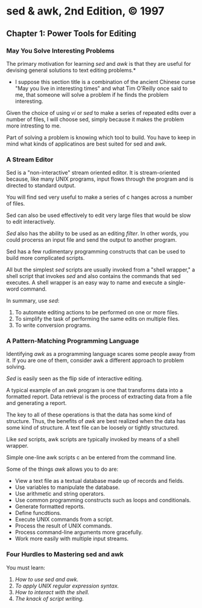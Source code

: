 # sed & awk, 2nd Edition, © 1997

## Chapter 1: Power Tools for Editing

### May You Solve Interesting Problems

The primary motivation for learning _sed_ and _awk_ is that they are useful for devising general solutions to text editing problems.*

* I suppose this section title is a combination of the ancient Chinese curse "May you live in interesting times" and what Tim O'Reilly once said to me, that someone will solve a problem if he finds the problem interesting.

Given the choice of using _vi_ or _sed_ to make a series of repeated edits over a number of files, I will choose sed, simply because it makes the problem more intresting to me.

Part of solving a problem is knowing which tool to build. You have to keep in mind what kinds of applicatinos are best suited for sed and awk.

### A Stream Editor

Sed is a "non-interactive" stream oriented editor. It is stream-oriented because, like many UNIX programs, input flows through the program and is directed to standard output.

You will find sed very useful to make a series of c hanges across a number of files.

Sed can also be used effectively to edit very large files that would be slow to edit interactively.

_Sed_ also has the ability to be used as an editing _filter_. In other words, you could procerss an input file and send the output to another program.

Sed has a few rudimentary programming constructs that can be used to build more complicated scripts.

All but the simplest _sed_ scripts are usually invoked from a "shell wrapper," a shell script that invokes _sed_ and also contains the commands that sed executes. A shell wrapper is an easy way to name and execute a single-word command.

In summary, use _sed_:

1. To automate editing actions to be performed on one or more files.
2. To simplify the task of performing the same edits on multiple files.
3. To write conversion programs.

### A Pattern-Matching Programming Language

Identifying _awk_ as a programming language scares some people away from it. If you are one of them, consider awk a different approach to problem solving.

_Sed_ is easily seen as the flip side of interactive editing.

A typical example of an _awk_ program is one that transforms data into a formatted report. Data retrieval is the process of extracting data from a file and generating a report.

The key to all of these operations is that the data has some kind of structure. 
Thus, the benefits of _awk_ are best realized when the data has some kind of structure.
A text file can be loosely or tightly structured.

Like _sed_ scripts, awk scripts are typically invoked by means of a shell wrapper.

Simple one-line awk scripts c an be entered from the command line.

Some of the things _awk_ allows you to do are:

* View a text file as a textual database made up of records and fields.
* Use variables to manipulate the database.
* Use arithmetic and string operators.
* Use common programming constructs such as loops and conditionals.
* Generate formatted reports.
* Define funcdtions.
* Execute UNIX commands from a script.
* Process the result of UNIX commands.
* Process command-line arguments more gracefully.
* Work more easily with multiple input streams.

### Four Hurdles to Mastering sed and awk

You must learn:

1. _How to use sed and awk._
2. _To apply UNIX regular expression syntax._
3. _How to interact with the shell._
4. _The knack of script writing._